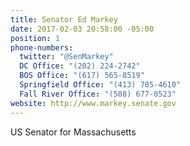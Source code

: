 ```yaml
---
title: Senator Ed Markey
date: 2017-02-03 20:58:00 -05:00
position: 1
phone-numbers:
  twitter: "@SenMarkey"
  DC Office: "(202) 224-2742"
  BOS Office: "(617) 565-8519"
  Springfield Office: "(413) 785-4610"
  Fall River Office: "(508) 677-0523"
website: http://www.markey.senate.gov
---
```


US Senator for Massachusetts